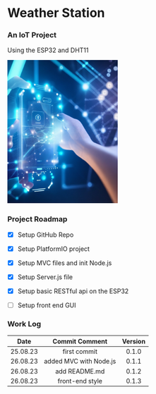 # Weather Station

### An IoT Project
Using the ESP32 and DHT11 

<img src="public/assets/dreamshape.jpg" width="250" />

### Project Roadmap

- [x] Setup GitHub Repo
- [x] Setup PlatformIO project
- [x] Setup MVC files and init Node.js
- [x] Setup Server.js file
- [x] Setup basic RESTful api on the ESP32
- [ ] Setup front end GUI


### Work Log

Date | Commit Comment | Version
-----|:---------------:|:-----:
25.08.23 | first commit | 0.1.0
26.08.23 | added MVC with Node.js | 0.1.1
26.08.23 | add README.md | 0.1.2
26.08.23 | front-end style | 0.1.3
